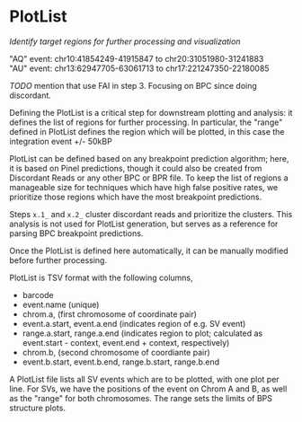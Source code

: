 # PlotList

*Identify target regions for further processing and visualization*

"AQ" event: chr10:41854249-41915847	to chr20:31051980-31241883	
"AU" event: chr13:62947705-63061713	to chr17:221247350-22180085	


*TODO* mention that use FAI in step 3.  Focusing on BPC since doing discordant.

Defining the PlotList is a critical step for downstream plotting and analysis:
it defines the list of regions for further processing.  In particular, the "range"
defined in PlotList defines the region which will be plotted, in this case the
integration event +/- 50kBP

PlotList can be defined based on any breakpoint prediction algorithm; here, it
is based on Pinel predictions, though it could also be created from Discordant Reads
or any other BPC or BPR file.  To keep the list of regions a manageable size for 
techniques which have high false positive rates, we prioritize those regions which
have the most breakpoint predictions.

Steps `x.1_` and `x.2_` cluster discordant reads and prioritize the clusters.  This analysis
is not used for PlotList generation, but serves as a reference for parsing BPC breakpoint
predictions.

Once the PlotList is defined here automatically, it can be manually modified before
further processing.

PlotList is TSV format with the following columns,

* barcode
* event.name (unique)
* chrom.a, (first chromosome of coordinate pair)
* event.a.start, event.a.end (indicates region of e.g. SV event)
* range.a.start, range.a.end (indicates region to plot; calculated as event.start - context, event.end + context, respectively)
* chrom.b, (second chromosome of coordiante pair)
* event.b.start, event.b.end, range.b.start, range.b.end 

A PlotList file lists all SV events which are to be plotted, with one plot per line.
For SVs, we have the positions of the event on Chrom A and B, as well as the "range" for
both chromosomes.  The range sets the limits of BPS structure plots.
